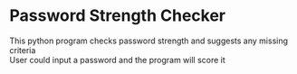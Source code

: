 # Password Strength Checker

This python program checks password strength and suggests any missing criteria <br/>
User could input a password and the program will score it
